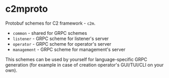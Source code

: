 # c2mproto

Protobuf schemes for C2 framework - `c2m`.

- `common` - shared for GRPC schemes
- `listener` - GRPC scheme for listener's server
- `operator` - GRPC scheme for operator's server
- `management` - GRPC scheme for management's server

This schemes can be used by yourself for language-specific GRPC generation (for example in case of creation operator's GUI/TUI/CLI on your own).
